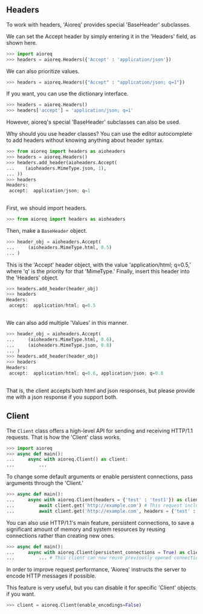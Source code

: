 ## Headers

To work with headers, 'Aioreq' provides special 'BaseHeader' subclasses.

We can set the Accept header by simply entering it in the 'Headers' field, as shown here.
``` py
>>> import aioreq
>>> headers = aioreq.Headers({'Accept' : 'application/json'})

```

We can also prioritize values.
``` py
>>> headers = aioreq.Headers({"Accept" : "application/json; q=1"})

```

If you want, you can use the dictionary interface.
``` py
>>> headers = aioreq.Headers()
>>> headers['accept'] = 'application/json; q=1'

```


However, aioreq's special 'BaseHeader' subclasses can also be used.

Why should you use header classes?
You can use the editor autocomplete to add headers without knowing anything about header syntax.

``` py
>>> from aioreq import headers as aioheaders
>>> headers = aioreq.Headers()
>>> headers.add_header(aioheaders.Accept(
...    (aioheaders.MimeType.json, 1),
... ))
>>> headers
Headers:
 accept:  application/json; q=1
    
```

First, we should import headers.
``` py
>>> from aioreq import headers as aioheaders

```

Then, make a `BaseHeader` object.
``` py
>>> header_obj = aioheaders.Accept(
...     (aioheaders.MimeType.html, 0.5)
... )

```

This is the 'Accept' header object, with the value 'application/html; q=0.5,' 
where 'q' is the priority for that 'MimeType.'
Finally, insert this header into the 'Headers' object.
``` py
>>> headers.add_header(header_obj)
>>> headers
Headers:
 accept:  application/html; q=0.5
    
```

We can also add multiple 'Values' in this manner.
``` py
>>> header_obj = aioheaders.Accept(
...     (aioheaders.MimeType.html, 0.6),
...     (aioheaders.MimeType.json, 0.8)
... )
>>> headers.add_header(header_obj)
>>> headers
Headers:
 accept:  application/html; q=0.6, application/json; q=0.8
    
```

That is, the client accepts both html and json responses, but please provide me with a json response if you support both.

## Client

The `Client` class offers a high-level API for sending and receiving HTTP/1.1 requests.
That is how the 'Client' class works.

``` py
>>> import aioreq
>>> async def main():
...     async with aioreq.Client() as client:
...         ...

```

To change some default arguments or enable persistent connections, pass arguments through the 'Client.'

``` py
>>> async def main():
...     async with aioreq.Client(headers = {'test' : 'test1'}) as client:
...         await client.get('http://example.com') # This request includes the 'test' header, which was added by the client.
...         await client.get('http://example.com', headers = {'test' : 'test2'}) # Overrides the client headers.

```

You can also use HTTP/1.1's main feature, persistent connections, to save a significant amount of memory and system 
resources by reusing connections rather than creating new ones.

``` py
>>> async def main():
...     async with aioreq.Client(persistent_connections = True) as client:
...         ... # This client can now reuse previously opened connections.

```

In order to improve request performance, 'Aioreq' instructs the server to encode HTTP messages if possible.

This feature is very useful, but you can disable it for specific 'Client' objects if you want.

``` py
>>> client = aioreq.Client(enable_encodings=False)

```





